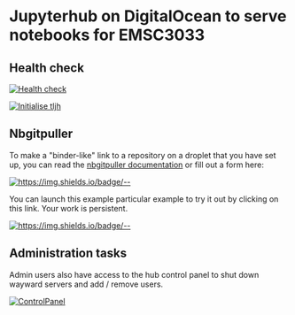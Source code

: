 # Jupyterhub on DigitalOcean to serve notebooks for EMSC3033


## Health check

[![Health check](https://github.com/ANU-RSES-Education/EMSC-3033/actions/workflows/health_check.yml/badge.svg)](https://github.com/ANU-RSES-Education/EMSC-3033/actions/workflows/health_check.yml)

[![Initialise tljh](https://github.com/ANU-RSES-Education/EMSC-3033/actions/workflows/install_tljh.yml/badge.svg)](https://github.com/ANU-RSES-Education/EMSC-3033/actions/workflows/install_tljh.yml)

## Nbgitpuller

To make a "binder-like" link to a repository on a droplet that you have set up, you can read the [nbgitpuller documentation](https://jupyterhub.github.io/nbgitpuller/link.html) or fill out a form here:

[![https://img.shields.io/badge/<LABEL>-<MESSAGE>-<COLOR>](https://img.shields.io/badge/Admin-LinkMaker-Red)](https://jupyterhub.github.io/nbgitpuller/link.html?hub=https://emsc3033-2021.rses.underworldcloud.org&repo=https://github.com/ANU-RSES-Education/EMSC-3033)

You can launch this example particular example to try it out by clicking on this link. Your work is persistent. 

[![https://img.shields.io/badge/<LABEL>-<MESSAGE>-<COLOR>](https://img.shields.io/badge/Launch-Demo-blue)](https://emsc3033-2021.rses.underworldcloud.org/hub/user-redirect/git-pull?repo=https%3A%2F%2Fgithub.com%2FANU-RSES-Education%2FEMSC-3033&urlpath=tree%2FEMSC-3033%2FStartHere.ipynb&branch=master)
    
## Administration tasks

<!--
If the hub has a self-signup page it can be reached here:
[![Signup](https://img.shields.io/badge/User-Signup-blue)](https://emsc3033-2021.rses.underworldcloud.org/hub/signup)

And the corresponding page for an admin user to authorise the users after they sign-up is 
[![Authorize](https://img.shields.io/badge/Admin-Authorize-Red)](https://emsc3033-2021.rses.underworldcloud.org/hub/authorize)
-->
   
Admin users also have access to the hub control panel to shut down wayward servers and add / remove users. 
    
[![ControlPanel](https://img.shields.io/badge/Admin-HubControlPanel-Red)](https://emsc3033-2021.rses.underworldcloud.org/hub/admin)
    
    



